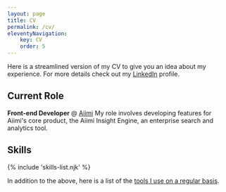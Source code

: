 ```yaml
---
layout: page
title: CV
permalink: /cv/
eleventyNavigation:
    key: CV
    order: 5
---
```


Here is a streamlined version of my CV to give you an idea about my experience. For more details check out my [LinkedIn](http://www.linkedin.com/in/ajaykarwal) profile.

## Current Role

**Front-end Developer** @ [Aiimi](http://aiimi.com)
My role involves developing features for Aiimi's core product, the Aiimi Insight Engine, an enterprise search and analytics tool.

## Skills

{% include 'skills-list.njk' %}

In addition to the above, here is a list of the [tools I use on a regular basis](/uses/).
